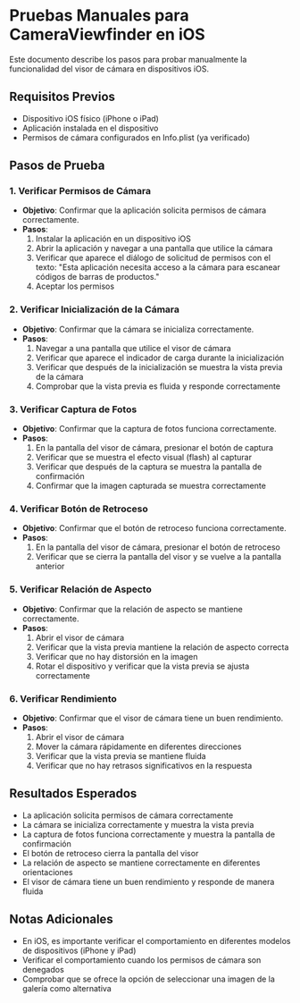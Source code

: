 # Pruebas Manuales para CameraViewfinder en iOS

Este documento describe los pasos para probar manualmente la funcionalidad del visor de cámara en dispositivos iOS.

## Requisitos Previos

- Dispositivo iOS físico (iPhone o iPad)
- Aplicación instalada en el dispositivo
- Permisos de cámara configurados en Info.plist (ya verificado)

## Pasos de Prueba

### 1. Verificar Permisos de Cámara

- **Objetivo**: Confirmar que la aplicación solicita permisos de cámara correctamente.
- **Pasos**:
  1. Instalar la aplicación en un dispositivo iOS
  2. Abrir la aplicación y navegar a una pantalla que utilice la cámara
  3. Verificar que aparece el diálogo de solicitud de permisos con el texto: "Esta aplicación necesita acceso a la cámara para escanear códigos de barras de productos."
  4. Aceptar los permisos

### 2. Verificar Inicialización de la Cámara

- **Objetivo**: Confirmar que la cámara se inicializa correctamente.
- **Pasos**:
  1. Navegar a una pantalla que utilice el visor de cámara
  2. Verificar que aparece el indicador de carga durante la inicialización
  3. Verificar que después de la inicialización se muestra la vista previa de la cámara
  4. Comprobar que la vista previa es fluida y responde correctamente

### 3. Verificar Captura de Fotos

- **Objetivo**: Confirmar que la captura de fotos funciona correctamente.
- **Pasos**:
  1. En la pantalla del visor de cámara, presionar el botón de captura
  2. Verificar que se muestra el efecto visual (flash) al capturar
  3. Verificar que después de la captura se muestra la pantalla de confirmación
  4. Confirmar que la imagen capturada se muestra correctamente

### 4. Verificar Botón de Retroceso

- **Objetivo**: Confirmar que el botón de retroceso funciona correctamente.
- **Pasos**:
  1. En la pantalla del visor de cámara, presionar el botón de retroceso
  2. Verificar que se cierra la pantalla del visor y se vuelve a la pantalla anterior

### 5. Verificar Relación de Aspecto

- **Objetivo**: Confirmar que la relación de aspecto se mantiene correctamente.
- **Pasos**:
  1. Abrir el visor de cámara
  2. Verificar que la vista previa mantiene la relación de aspecto correcta
  3. Verificar que no hay distorsión en la imagen
  4. Rotar el dispositivo y verificar que la vista previa se ajusta correctamente

### 6. Verificar Rendimiento

- **Objetivo**: Confirmar que el visor de cámara tiene un buen rendimiento.
- **Pasos**:
  1. Abrir el visor de cámara
  2. Mover la cámara rápidamente en diferentes direcciones
  3. Verificar que la vista previa se mantiene fluida
  4. Verificar que no hay retrasos significativos en la respuesta

## Resultados Esperados

- La aplicación solicita permisos de cámara correctamente
- La cámara se inicializa correctamente y muestra la vista previa
- La captura de fotos funciona correctamente y muestra la pantalla de confirmación
- El botón de retroceso cierra la pantalla del visor
- La relación de aspecto se mantiene correctamente en diferentes orientaciones
- El visor de cámara tiene un buen rendimiento y responde de manera fluida

## Notas Adicionales

- En iOS, es importante verificar el comportamiento en diferentes modelos de dispositivos (iPhone y iPad)
- Verificar el comportamiento cuando los permisos de cámara son denegados
- Comprobar que se ofrece la opción de seleccionar una imagen de la galería como alternativa
